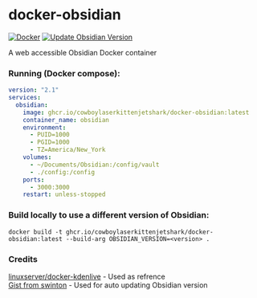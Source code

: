# docker-obsidian
[![Docker](https://github.com/Cowboylaserkittenjetshark/docker-obsidian/actions/workflows/docker-publish.yml/badge.svg)](https://github.com/Cowboylaserkittenjetshark/docker-obsidian/actions/workflows/docker-publish.yml) [![Update Obsidian Version](https://github.com/Cowboylaserkittenjetshark/docker-obsidian/actions/workflows/obsidian-version.yml/badge.svg)](https://github.com/Cowboylaserkittenjetshark/docker-obsidian/actions/workflows/obsidian-version.yml)

A web accessible Obsidian Docker container

### Running (Docker compose):
```yaml
version: "2.1"
services:
  obsidian:
    image: ghcr.io/cowboylaserkittenjetshark/docker-obsidian:latest
    container_name: obsidian
    environment:
      - PUID=1000
      - PGID=1000
      - TZ=America/New_York
    volumes:
      - ~/Documents/Obsidian:/config/vault
      - ./config:/config
    ports:
      - 3000:3000
    restart: unless-stopped
```
    
### Build locally to use a different version of Obsidian:
```shell
docker build -t ghcr.io/cowboylaserkittenjetshark/docker-obsidian:latest --build-arg OBSIDIAN_VERSION=<version> .
```

### Credits
[linuxserver/docker-kdenlive](https://github.com/linuxserver/docker-kdenlive) - Used as refrence \
[Gist from swinton](https://gist.github.com/swinton/03e84635b45c78353b1f71e41007fc7c) - Used for auto updating Obsidian version
